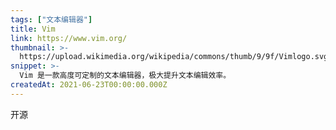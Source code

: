 ```yaml
---
tags: ["文本编辑器"]
title: Vim
link: https://www.vim.org/
thumbnail: >-
  https://upload.wikimedia.org/wikipedia/commons/thumb/9/9f/Vimlogo.svg/2044px-Vimlogo.svg.png
snippet: >-
  Vim 是一款高度可定制的文本编辑器，极大提升文本编辑效率。
createdAt: 2021-06-23T00:00:00.000Z
---
```

开源